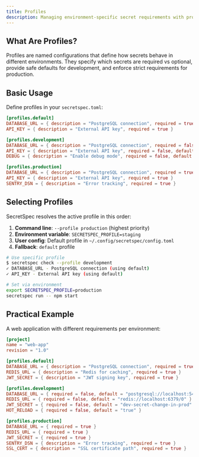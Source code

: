 ```yaml
---
title: Profiles
description: Managing environment-specific secret requirements with profiles
---
```


## What Are Profiles?

Profiles are named configurations that define how secrets behave in different environments. They specify which secrets are required vs optional, provide safe defaults for development, and enforce strict requirements for production.

## Basic Usage

Define profiles in your `secretspec.toml`:

```toml
[profiles.default]
DATABASE_URL = { description = "PostgreSQL connection", required = true }
API_KEY = { description = "External API key", required = true }

[profiles.development]
DATABASE_URL = { description = "PostgreSQL connection", required = false, default = "postgresql://localhost:5432/myapp_dev" }
API_KEY = { description = "External API key", required = false, default = "dev-key-12345" }
DEBUG = { description = "Enable debug mode", required = false, default = "true" }

[profiles.production]
DATABASE_URL = { description = "PostgreSQL connection", required = true }
API_KEY = { description = "External API key", required = true }
SENTRY_DSN = { description = "Error tracking", required = true }
```

## Selecting Profiles

SecretSpec resolves the active profile in this order:

1. **Command line**: `--profile production` (highest priority)
2. **Environment variable**: `SECRETSPEC_PROFILE=staging`
3. **User config**: Default profile in `~/.config/secretspec/config.toml`
4. **Fallback**: `default` profile

```bash
# Use specific profile
$ secretspec check --profile development
✓ DATABASE_URL - PostgreSQL connection (using default)
✓ API_KEY - External API key (using default)

# Set via environment
export SECRETSPEC_PROFILE=production
secretspec run -- npm start
```

## Practical Example

A web application with different requirements per environment:

```toml
[project]
name = "web-app"
revision = "1.0"

[profiles.default]
DATABASE_URL = { description = "PostgreSQL connection", required = true }
REDIS_URL = { description = "Redis for caching", required = true }
JWT_SECRET = { description = "JWT signing key", required = true }

[profiles.development]
DATABASE_URL = { required = false, default = "postgresql://localhost:5432/webapp_dev" }
REDIS_URL = { required = false, default = "redis://localhost:6379/0" }
JWT_SECRET = { required = false, default = "dev-secret-change-in-prod" }
HOT_RELOAD = { required = false, default = "true" }

[profiles.production]
DATABASE_URL = { required = true }
REDIS_URL = { required = true }
JWT_SECRET = { required = true }
SENTRY_DSN = { description = "Error tracking", required = true }
SSL_CERT = { description = "SSL certificate path", required = true }
```